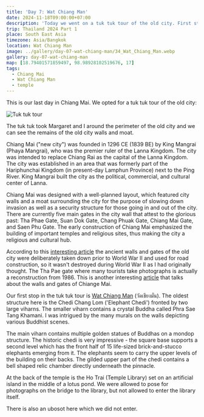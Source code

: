 ```yaml
---
title: 'Day 7: Wat Chiang Man'
date: 2024-11-18T09:00:00+07:00
description: 'Today we went on a tuk tuk tour of the old city. First stop is Wat Chiang Man, a delightful temple.'
trip: Thailand 2024 Part 1
place: South East Asia
timezone: Asia/Bangkok
location: Wat Chiang Man
image: ../gallery/day-07-wat-chiang-man/34_Wat_Chiang_Man.webp
gallery: day-07-wat-chiang-man
map: [18.79401571859497, 98.98928102519676, 17]
tags:
  - Chiang Mai
  - Wat Chiang Man
  - temple
---
```


This is our last day in Chiang Mai. We opted for a tuk tuk tour of the old city:

![Tuk tuk tour](../gallery/day-07-wat-chiang-man/01_Tuk_tuk.webp)

The tuk tuk took Margaret and I around the perimeter of the old city and we can see the remains of the old city walls and moat.

Chiang Mai ("new city") was founded in 1296 CE (1839 BE) by King Mangrai (Phaya Mangrai), who was the premier ruler of the Lanna Kingdom. The city was intended to replace Chiang Rai as the capital of the Lanna Kingdom. The city was established in an area that was formerly part of the Hariphunchai Kingdom (in present-day Lamphun Province) next to the Ping River. King Mangrai built the city as the political, commercial, and cultural center of Lanna.

Chiang Mai was designed with a well-planned layout, which featured city walls and a moat surrounding the city for the purpose of slowing down invasion as well as a security structure for those going in and out of the city. There are currently five main gates in the city wall that attest to the glorious past: Tha Phae Gate, Suan Dok Gate, Chang Phuak Gate, Chiang Mai Gate, and Saen Phu Gate. The early construction of Chiang Mai emphasized the building of important temples and religious sites, thus making the city a religious and cultural hub.

According to this [interesting article](http://www.bytelife.altervista.org/thapae.htm) the ancient walls and gates of the old city were deliberately taken down prior to World War II and used for road construction, so it wasn't destroyed during World War II as I had originally thought. The Tha Pae gate where many tourists take photographs is actually a reconstruction from 1986. This is another interesting [article](https://changpuakmagazine.com/en-article/WALLS-AND-GATES/300287/) that talks about the walls and gates of Chiange Mai.

Our first stop in the tuk tuk tour is [Wat Chiang Man](https://en.wikipedia.org/wiki/Wat_Chiang_Man) (วัดเชียงมั่น). The oldest structure here is the Chedi Chang Lom ('Elephant Chedi') fronted by two large viharns. The smaller viharn contains a crystal Buddha called Phra Sae Tang Khamani. I was intrigued by the many murals on the walls depicting various Buddhist scenes.

The main viharn contains multiple golden statues of Buddhas on a mondop structure. The historic chedi is very impressive - the square base supports a second level which has the front half of 15 life-sized brick-and-stucco elephants emerging from it. The elephants seem to carry the upper levels of the building on their backs. The gilded upper part of the chedi contains a bell shaped relic chamber directly underneath the pinnacle.

At the back of the temple is the Ho Trai (Temple Library) set on an artificial island in the middle of a lotus pond. We were allowed to pose for photographs on the bridge to the library, but not allowed to enter the library itself.

There is also an ubosot here which we did not enter.
